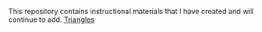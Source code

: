 This repository contains instructional materials that I have created and will continue to add.
[Triangles](https://duyapat-christony.github.io/teaching_math/triangles.html)
